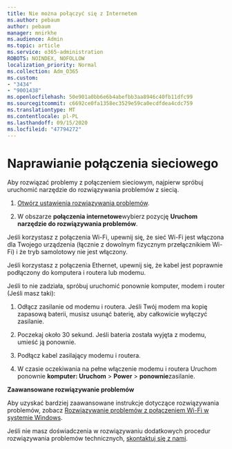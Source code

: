 ```yaml
---
title: Nie można połączyć się z Internetem
ms.author: pebaum
author: pebaum
manager: mnirkhe
ms.audience: Admin
ms.topic: article
ms.service: o365-administration
ROBOTS: NOINDEX, NOFOLLOW
localization_priority: Normal
ms.collection: Adm_O365
ms.custom:
- "3434"
- "9001438"
ms.openlocfilehash: 50e901a0bb6e6b4abefbb3aa8946c40fb11dfc99
ms.sourcegitcommit: c6692ce0fa1358ec3529e59ca0ecdfdea4cdc759
ms.translationtype: MT
ms.contentlocale: pl-PL
ms.lasthandoff: 09/15/2020
ms.locfileid: "47794272"
---
```

# <a name="fix-network-connection"></a>Naprawianie połączenia sieciowego

Aby rozwiązać problemy z połączeniem sieciowym, najpierw spróbuj uruchomić narzędzie do rozwiązywania problemów z siecią. 

1. [Otwórz ustawienia rozwiązywania problemów](ms-settings:troubleshoot).

2. W obszarze **połączenia internetowe**wybierz pozycję **Uruchom narzędzie do rozwiązywania problemów**.

Jeśli korzystasz z połączenia Wi-Fi, upewnij się, że sieć Wi-Fi jest włączona dla Twojego urządzenia (łącznie z dowolnym fizycznym przełącznikiem Wi-Fi) i że tryb samolotowy nie jest włączony.

Jeśli korzystasz z połączenia Ethernet, upewnij się, że kabel jest poprawnie podłączony do komputera i routera lub modemu.

Jeśli to nie zadziała, spróbuj uruchomić ponownie komputer, modem i router (Jeśli masz taki):

1. Odłącz zasilanie od modemu i routera. Jeśli Twój modem ma kopię zapasową baterii, musisz usunąć baterię, aby całkowicie wyłączyć zasilanie.

2. Poczekaj około 30 sekund. Jeśli bateria została wyjęta z modemu, umieść ją ponownie.

3. Podłącz kabel zasilający modemu i routera.

4. W czasie oczekiwania na pełne włączenie modemu i routera Uruchom ponownie **komputer: Uruchom**  >  **Power**  >  **ponownie**zasilanie.

**Zaawansowane rozwiązywanie problemów**

Aby uzyskać bardziej zaawansowane instrukcje dotyczące rozwiązywania problemów, zobacz [Rozwiązywanie problemów z połączeniem Wi-Fi w systemie Windows](https://support.microsoft.com/help/10741?ocid=SMC10741%2F). 

Jeśli nie masz doświadczenia w rozwiązywaniu dodatkowych procedur rozwiązywania problemów technicznych, [skontaktuj się z nami](https://support.microsoft.com/contactus).
